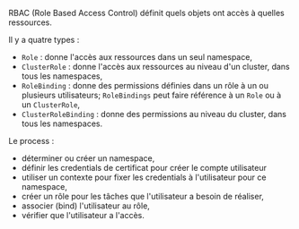 RBAC (Role Based Access Control) définit quels objets ont accès à quelles ressources.

Il y a quatre types :
- `Role` : donne l'accès aux ressources dans un seul namespace,
- `ClusterRole` : donne l'accès aux ressources au niveau d'un cluster, dans tous les namespaces,
- `RoleBinding` : donne des permissions définies dans un rôle à un ou plusieurs utilisateurs; `RoleBindings` peut faire référence à un `Role` ou à un `ClusterRole`,
- `ClusterRoleBinding` : donne des permissions au niveau du cluster, dans tous les namespaces.

Le process :
- déterminer ou créer un namespace,
- définir les credentials de certificat pour créer le compte utilisateur
- utiliser un contexte pour fixer les credentials à l'utilisateur pour ce namespace,
- créer un rôle pour les tâches que l'utilisateur a besoin de réaliser,
- associer (bind) l'utilisateur au rôle,
- vérifier que l'utilisateur a l'accès.
